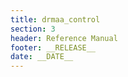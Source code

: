 ```yaml
---
title: drmaa_control
section: 3
header: Reference Manual
footer: __RELEASE__
date: __DATE__
---
```



